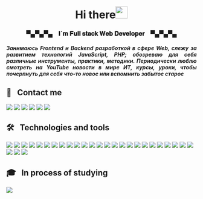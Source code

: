 <h1 align="center">Hi there<img src="https://github.com/blackcater/blackcater/raw/main/images/Hi.gif" height="32"/></h1>
<h3 align="center">▀▄▀▄▀▄ &nbsp;&nbsp; 𝐈`𝐦 𝐅𝐮𝐥𝐥 𝐬𝐭𝐚𝐜𝐤 𝐖𝐞𝐛 𝐃𝐞𝐯𝐞𝐥𝐨𝐩𝐞𝐫 &nbsp;&nbsp; ▀▄▀▄▀▄</h3>
<h4 align="justify"><i>Занимаюсь Frontend и Backend разработкой в сфере Web, cлежу за развитием технологий JavaScript, PHP; обозреваю для себя различные инструменты, практики, методики. Периодически люблю смотреть на YouTube новости в мире ИТ, курсы, уроки, чтобы почерпнуть для себя что-то новое или вспомнить забытое старое</i></h4>

## :notebook: &nbsp; Contact me
<p>
<a href="mailto:promasters93@gmail.com"><img src="https://img.shields.io/badge/Gmail-D14836?style=for-the-badge&logo=gmail&logoColor=white" /></a>
<a href="https://t.me/ProMastersss"><img src="https://img.shields.io/badge/Telegram-2CA5E0?style=for-the-badge&logo=telegram&logoColor=white" /></a>
<a href="https://youtube.com/@ProMasters93"><img src="https://img.shields.io/badge/YouTube-FF0000?style=for-the-badge&logo=youtube&logoColor=white" /></a>
<a href="https://leetcode.com/promasters93/"><img src="https://img.shields.io/badge/-LeetCode-FFA116?style=for-the-badge&logo=LeetCode&logoColor=black" /></a>
<a href="https://www.codewars.com/users/ProMastersss"><img src="https://img.shields.io/badge/Codewars-B1361E?style=for-the-badge&logo=Codewars&logoColor=white" /></a>
<a href="https://github.com/ProMastersss"><img src="https://img.shields.io/badge/GitHub-100000?style=for-the-badge&logo=github&logoColor=white" /></a>
</p>

## 🛠 &nbsp; Technologies and tools
  <!-- width="120" height="44" -->
<span align="center">
  <img src="https://readme-components.vercel.app/api?component=logo&logo=javascript&desc=JavaScript&textfill=ffffff&fill=111111&svgfill=F7DF1E" />
  <img src="https://readme-components.vercel.app/api?component=logo&logo=typescript&desc=TypeScript&textfill=ffffff&fill=111111&svgfill=3178C6" />
  <img src="https://readme-components.vercel.app/api?component=logo&logo=react&textfill=ffffff&fill=111111&svgfill=61DAFB" />
  <img src="https://readme-components.vercel.app/api?component=logo&logo=angular&textfill=ffffff&fill=111111&svgfill=DD0031" />
  <img src="https://readme-components.vercel.app/api?component=logo&logo=reactivex&&desc=RxJS&textfill=ffffff&fill=111111&svgfill=B7178C" />
  <!-- <img src="https://readme-components.vercel.app/api?component=logo&logo=nextdotjs&textfill=ffffff&fill=111111&svgfill=000000" /> -->
  <img src="https://readme-components.vercel.app/api?component=logo&logo=redux&textfill=ffffff&fill=111111&svgfill=764ABC" />
  <img src="https://readme-components.vercel.app/api?component=logo&logo=webpack&textfill=ffffff&fill=111111&svgfill=8DD6F9" />
  <img src="https://readme-components.vercel.app/api?component=logo&logo=html5&&desc=HTML&textfill=ffffff&fill=111111&svgfill=E34F26" />
  <img src="https://readme-components.vercel.app/api?component=logo&logo=css3&&desc=CSS&textfill=ffffff&fill=111111&svgfill=1572B6" />
  <img src="https://readme-components.vercel.app/api?component=logo&logo=sass&textfill=ffffff&fill=111111&svgfill=CC6699" />
  <!-- <img src="https://readme-components.vercel.app/api?component=logo&logo=less&textfill=ffffff&fill=111111&svgfill=1D365D" /> -->
  <img src="https://readme-components.vercel.app/api?component=logo&logo=graphql&desc=GraphQl&textfill=ffffff&fill=111111&svgfill=E10098" />
  <!-- <img src="https://readme-components.vercel.app/api?component=logo&logo=nodedotjs&textfill=ffffff&fill=111111&svgfill=339933" /> -->
  <!-- <img src="https://readme-components.vercel.app/api?component=logo&logo=sequelize&textfill=ffffff&fill=111111&svgfill=52B0E7" /> -->
  <img src="https://readme-components.vercel.app/api?component=logo&logo=nestjs&desc=Nest&textfill=ffffff&fill=111111&svgfill=E0234E" />
  <img src="https://readme-components.vercel.app/api?component=logo&logo=jest&textfill=ffffff&fill=111111&svgfill=C21325" />
  <img src="https://readme-components.vercel.app/api?component=logo&logo=php&desc=PHP&textfill=ffffff&fill=111111&svgfill=777BB4" />
  <img src="https://readme-components.vercel.app/api?component=logo&logo=laravel&textfill=ffffff&fill=111111&svgfill=FF2D20" />
  <img src="https://readme-components.vercel.app/api?component=logo&logo=nginx&textfill=ffffff&fill=111111&svgfill=009639" />
  <img src="https://readme-components.vercel.app/api?component=logo&logo=mysql&textfill=ffffff&fill=111111&svgfill=4479A1" />
  <img src="https://readme-components.vercel.app/api?component=logo&logo=postgresql&desc=PostgreSql&textfill=ffffff&fill=111111&svgfill=4169E1" />
  <img src="https://readme-components.vercel.app/api?component=logo&logo=mongodb&desc=MongoDB&textfill=ffffff&fill=111111&svgfill=47A248" />
  <!-- <img src="https://readme-components.vercel.app/api?component=logo&logo=clickhouse&textfill=ffffff&fill=111111&svgfill=FFCC01" /> -->
  <img src="https://readme-components.vercel.app/api?component=logo&logo=docker&textfill=ffffff&fill=111111&svgfill=2496ED" />
  <img src="https://readme-components.vercel.app/api?component=logo&logo=gitlab&desc=GitLab&textfill=ffffff&fill=111111&svgfill=FC6D26" />
  <img src="https://readme-components.vercel.app/api?component=logo&logo=github&desc=GitHub&textfill=ffffff&fill=111111&svgfill=ffffff" />
  <img src="https://readme-components.vercel.app/api?component=logo&logo=jira&textfill=ffffff&fill=111111&svgfill=0052CC" />
  <img src="https://readme-components.vercel.app/api?component=logo&logo=confluence&textfill=ffffff&fill=111111&svgfill=172B4D" />
  <img src="https://readme-components.vercel.app/api?component=logo&logo=prettier&textfill=ffffff&fill=111111&svgfill=F7B93E" />
  <img src="https://readme-components.vercel.app/api?component=logo&logo=eslint&textfill=ffffff&fill=111111&svgfill=4B32C3" />
  <img src="https://readme-components.vercel.app/api?component=logo&logo=googlechrome&desc=Google%20Chrome&textfill=ffffff&fill=111111&svgfill=4285F4" />
  <img src="https://readme-components.vercel.app/api?component=logo&logo=linux&textfill=ffffff&fill=111111&svgfill=FCC624" />
</span>

## 🎓 &nbsp; In process of studying

<span>
  <img src="https://readme-components.vercel.app/api?component=logo&logo=angularuniversal&desc=Angular%20Universal&textfill=ffffff&fill=111111&svgfill=00ACC1" />
  <!-- <img src="https://readme-components.vercel.app/api?component=logo&logo=vuedotjs&textfill=ffffff&fill=111111&svgfill=4FC08D" /> -->
  <!-- <img src="https://readme-components.vercel.app/api?component=logo&logo=nuxtdotjs&textfill=ffffff&fill=111111&svgfill=00DC82" /> -->
</span>
